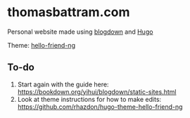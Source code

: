 # thomasbattram.com

Personal website made using [blogdown](https://bookdown.org/yihui/blogdown/) and [Hugo](https://gohugo.io/)

Theme: [hello-friend-ng](https://github.com/rhazdon/hugo-theme-hello-friend-ng)

## To-do

1. Start again with the guide here: https://bookdown.org/yihui/blogdown/static-sites.html
2. Look at theme instructions for how to make edits: https://github.com/rhazdon/hugo-theme-hello-friend-ng